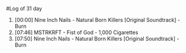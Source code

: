#Log of 31 day

1. [00:00] Nine Inch Nails - Natural Born Killers [Original Soundtrack] - Burn
1. [07:46] MSTRKRFT - Fist of God - 1,000 Cigarettes
1. [07:50] Nine Inch Nails - Natural Born Killers [Original Soundtrack] - Burn

